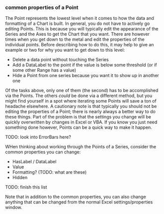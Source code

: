 ### common properties of a Point

The Point represents the lowest level when it comes to how the data and formatting of a Chart is built. In general, you do not have to actively go editing Points. This is because you will typically edit the appearance of the Series and the Axes to get the Chart that you want. There are however times when you get down to the metal and edit the properties of the individual points. Before describing how to do this, it may help to give an example or two for why you want to get down to this level:

- Delete a data point without touching the Series
- Add a DataLabel to the point if the value is below some threshold (or if some other Range has a value)
- Hide a Point from one series because you want it to show up in another one

Of the tasks above, only one of them (the second) has to be accomplished via the Points. The others _could_ be done via a different method, but you might find yourself in a spot where iterating some Points will save a ton of headache elsewhere. A cautionary note is that typically you should not be editing the properties of a Point; there is nearly always a better way to do these things. Part of the problem is that the settings you change will be quickly overwritten by changes in Excel or VBA. If you know you just need something done however, Points can be a quick way to make it happen.

TODO: look into ErrorBars here?

WHen thinking about working through the Points of a Series, consider the common properties you can change:

- HasLabel / DataLabel
- Value
- Formatting? (TODO: what are these)
- Hidden

TODO: finish this list

Note that in addition to the common properties, you can also change anything that can be changed from the normal Excel settings/properties window.
